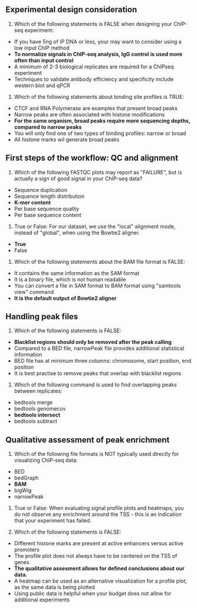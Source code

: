 ## Experimental design consideration

1. Which of the following statements is FALSE when designing your ChIP-seq experiment:
  - If you have 5ng of IP DNA or less, your may want to consider using a low input ChIP method 
  - **To normalize signals in ChIP-seq analysis, IgG control is used more often than input control**
  - A minimum of 2-3 biological replicates are required for a ChIPseq experiment
  - Techniques to validate antibody efficiency and specificity include western blot and qPCR

1. Which of the following statements about binding site profiles is TRUE:
  - CTCF and RNA Polymerase are examples that present broad peaks
  - Narrow peaks are often associated with histone modifications
  - **For the same organism, broad peaks require more sequencing depths, compared to narrow peaks**
  - You will only find one of two types of binding profiles: narrow or broad
  - All histone marks wil generate broad peaks

## First steps of the workflow: QC and alignment

1. Which of the following FASTQC plots may report as "FAILURE", but is actually a sign of good signal in your ChIP-seq data?
  - Sequence duplication
  - Sequence length distribution 
  - **K-mer content**
  - Per base sequence quality
  - Per base sequence content

1. True or False: For our dataset, we use the "local" alignment mode, instead of "global", when using the Bowtie2 aligner.
  - **True**
  - False

1. Which of the following statements about the BAM file format is FALSE:
  - It contains the same information as the SAM format
  - It is a binary file, which is not human readable
  - You can convert a file in SAM format to BAM format using "samtools view" command
  - **It is the default output of Bowtie2 aligner**

## Handling peak files

1. Which of the following statements is FALSE:
  - **Blacklist regions should only be removed after the peak calling**
  - Compared to a BED file, narrowPeak file provides additional statistical information
  - BED file has at minimum three columns: chromosome, start position, end position
  - It is best practise to remove peaks that overlap with blacklist regions

1. Which of the following command is used to find overlapping peaks between replicates:
  - bedtools merge
  - bedtools genomecov
  - **bedtools intersect**
  - bedtools subtract


## Qualitative assessment of peak enrichment

1. Which of the following file formats is NOT typically used directly for visualizing ChIP-seq data:
  - BED 
  - bedGraph
  - **BAM**
  - bigWig
  - narrowPeak

1. True or False: When evaluating signal profile plots and heatmaps, you do not observe any enrichment around the TSS - this is an indication that your experiment has failed.

1. Which of the following statements is FALSE:
  - Different histone marks are present at active enhancers versus active promoters
  - The profile plot does not always have to be centered on the TSS of genes
  - **The qualitative assesment allows for defined conclusions about our data.**
  - A heatmap can be used as an alternative visualization for a profile plot, as the same data is being plotted
  - Using public data is helpful when your budget does not allow for additional experiments

